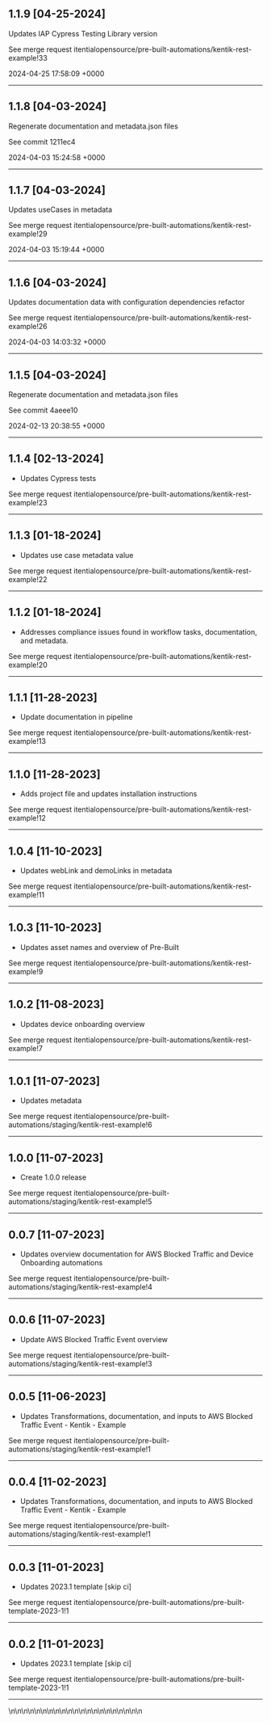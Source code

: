 
## 1.1.9 [04-25-2024]

Updates IAP Cypress Testing Library version

See merge request itentialopensource/pre-built-automations/kentik-rest-example!33

2024-04-25 17:58:09 +0000

---

## 1.1.8 [04-03-2024]

Regenerate documentation and metadata.json files

See commit 1211ec4

2024-04-03 15:24:58 +0000

---

## 1.1.7 [04-03-2024]

Updates useCases in metadata

See merge request itentialopensource/pre-built-automations/kentik-rest-example!29

2024-04-03 15:19:44 +0000

---

## 1.1.6 [04-03-2024]

Updates documentation data with configuration dependencies refactor

See merge request itentialopensource/pre-built-automations/kentik-rest-example!26

2024-04-03 14:03:32 +0000

---

## 1.1.5 [04-03-2024]

Regenerate documentation and metadata.json files

See commit 4aeee10

2024-02-13 20:38:55 +0000

---

## 1.1.4 [02-13-2024]

* Updates Cypress tests

See merge request itentialopensource/pre-built-automations/kentik-rest-example!23

---

## 1.1.3 [01-18-2024]

* Updates use case metadata value

See merge request itentialopensource/pre-built-automations/kentik-rest-example!22

---

## 1.1.2 [01-18-2024]

* Addresses compliance issues found in workflow tasks, documentation, and metadata.

See merge request itentialopensource/pre-built-automations/kentik-rest-example!20

---

## 1.1.1 [11-28-2023]

* Update documentation in pipeline

See merge request itentialopensource/pre-built-automations/kentik-rest-example!13

---

## 1.1.0 [11-28-2023]

* Adds project file and updates installation instructions

See merge request itentialopensource/pre-built-automations/kentik-rest-example!12

---

## 1.0.4 [11-10-2023]

* Updates webLink and demoLinks in metadata

See merge request itentialopensource/pre-built-automations/kentik-rest-example!11

---

## 1.0.3 [11-10-2023]

* Updates asset names and overview of Pre-Built

See merge request itentialopensource/pre-built-automations/kentik-rest-example!9

---

## 1.0.2 [11-08-2023]

* Updates device onboarding overview

See merge request itentialopensource/pre-built-automations/kentik-rest-example!7

---

## 1.0.1 [11-07-2023]

* Updates metadata

See merge request itentialopensource/pre-built-automations/staging/kentik-rest-example!6

---

## 1.0.0 [11-07-2023]

* Create 1.0.0 release

See merge request itentialopensource/pre-built-automations/staging/kentik-rest-example!5

---

## 0.0.7 [11-07-2023]

* Updates overview documentation for AWS Blocked Traffic and Device Onboarding automations

See merge request itentialopensource/pre-built-automations/staging/kentik-rest-example!4

---

## 0.0.6 [11-07-2023]

* Update AWS Blocked Traffic Event overview

See merge request itentialopensource/pre-built-automations/staging/kentik-rest-example!3

---

## 0.0.5 [11-06-2023]

* Updates Transformations, documentation, and inputs to AWS Blocked Traffic Event - Kentik - Example

See merge request itentialopensource/pre-built-automations/staging/kentik-rest-example!1

---

## 0.0.4 [11-02-2023]

* Updates Transformations, documentation, and inputs to AWS Blocked Traffic Event - Kentik - Example

See merge request itentialopensource/pre-built-automations/staging/kentik-rest-example!1

---

## 0.0.3 [11-01-2023]

* Updates 2023.1 template [skip ci]

See merge request itentialopensource/pre-built-automations/pre-built-template-2023-1!1

---

## 0.0.2 [11-01-2023]

* Updates 2023.1 template [skip ci]

See merge request itentialopensource/pre-built-automations/pre-built-template-2023-1!1

---
\n\n\n\n\n\n\n\n\n\n\n\n\n\n\n\n\n\n\n\n\n
